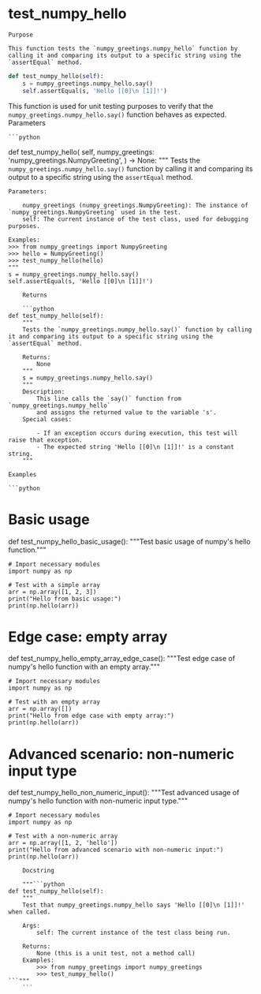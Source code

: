 # test_numpy_hello

    Purpose

    This function tests the `numpy_greetings.numpy_hello` function by calling it and comparing its output to a specific string using the `assertEqual` method. 

```python
def test_numpy_hello(self):
    s = numpy_greetings.numpy_hello.say()
    self.assertEqual(s, 'Hello [[0]\n [1]]!')
```

This function is used for unit testing purposes to verify that the `numpy_greetings.numpy_hello.say()` function behaves as expected.
    Parameters

    ```python
def test_numpy_hello(
    self,
    numpy_greetings: 'numpy_greetings.NumpyGreeting',
) -> None:
    """
    Tests the `numpy_greetings.numpy_hello.say()` function by calling it and comparing its output to a specific string using the `assertEqual` method.

    Parameters:

        numpy_greetings (numpy_greetings.NumpyGreeting): The instance of `numpy_greetings.NumpyGreeting` used in the test.
        self: The current instance of the test class, used for debugging purposes.

    Examples:
    >>> from numpy_greetings import NumpyGreeting
    >>> hello = NumpyGreeting()
    >>> test_numpy_hello(hello)
    """
    s = numpy_greetings.numpy_hello.say()
    self.assertEqual(s, 'Hello [[0]\n [1]]!')
```
    Returns

    ```python
def test_numpy_hello(self):
    """
    Tests the `numpy_greetings.numpy_hello.say()` function by calling it and comparing its output to a specific string using the `assertEqual` method.

    Returns:
        None
    """
    s = numpy_greetings.numpy_hello.say()
    """
    Description:
        This line calls the `say()` function from `numpy_greetings.numpy_hello`
        and assigns the returned value to the variable 's'.
    Special cases:

        - If an exception occurs during execution, this test will raise that exception.
        - The expected string 'Hello [[0]\n [1]]!' is a constant string.
    """
```
    Examples

    ```python
# Basic usage
def test_numpy_hello_basic_usage():
    """Test basic usage of numpy's hello function."""
    
    # Import necessary modules
    import numpy as np
    
    # Test with a simple array
    arr = np.array([1, 2, 3])
    print("Hello from basic usage:")
    print(np.hello(arr))
    
# Edge case: empty array
def test_numpy_hello_empty_array_edge_case():
    """Test edge case of numpy's hello function with an empty array."""
    
    # Import necessary modules
    import numpy as np
    
    # Test with an empty array
    arr = np.array([])
    print("Hello from edge case with empty array:")
    print(np.hello(arr))
    
# Advanced scenario: non-numeric input type
def test_numpy_hello_non_numeric_input():
    """Test advanced usage of numpy's hello function with non-numeric input type."""
    
    # Import necessary modules
    import numpy as np
    
    # Test with a non-numeric array
    arr = np.array([1, 2, 'hello'])
    print("Hello from advanced scenario with non-numeric input:")
    print(np.hello(arr))
```
    Docstring

    """```python
def test_numpy_hello(self):
    """
    Test that numpy_greetings.numpy_hello says 'Hello [[0]\n [1]]!' when called.

    Args:
        self: The current instance of the test class being run.

    Returns:
        None (this is a unit test, not a method call)
    Examples:
        >>> from numpy_greetings import numpy_greetings
        >>> test_numpy_hello()
```"""
    ```
